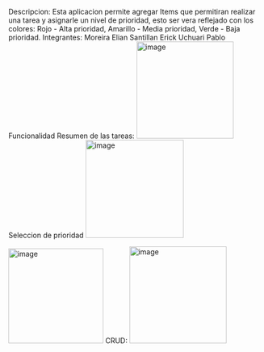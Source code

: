 Descripcion: Esta aplicacion permite agregar Items que permitiran realizar una tarea y asignarle un nivel de prioridad, esto ser vera reflejado con los colores:
Rojo - Alta prioridad,
Amarillo - Media prioridad,
Verde - Baja prioridad.
Integrantes:
Moreira Elian
Santillan Erick
Uchuari Pablo
Funcionalidad
Resumen de las tareas:
<img width="192" alt="image" src="https://github.com/Clarks1223/AppMovilCrudToDo/assets/117754080/dbb81e56-e2ec-4766-bace-8835fcbe7469">
Seleccion de prioridad
<img width="194" alt="image" src="https://github.com/Clarks1223/AppMovilCrudToDo/assets/117754080/dad5ee9d-916d-4787-a7f3-c72fc1b7d031">

<img width="188" alt="image" src="https://github.com/Clarks1223/AppMovilCrudToDo/assets/117754080/956e29c5-ebab-41a8-beda-bcdd9a4b5039">
CRUD:
<img width="192" alt="image" src="https://github.com/Clarks1223/AppMovilCrudToDo/assets/117754080/2f4eaf8f-3465-469c-aba8-422c3b18d960">

